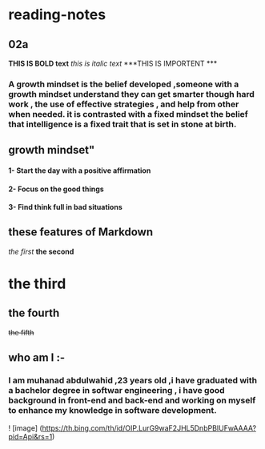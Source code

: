 # reading-notes

## 02a 

**THIS IS BOLD text**
_this is italic text_
***THIS IS IMPORTENT ***

### A growth mindset is the belief developed ,someone with a growth mindset understand they can get smarter though hard work , the use of effective strategies , and help from other when needed. it is contrasted with a fixed mindset the belief  that intelligence is a fixed trait that is set in stone at birth.


## growth mindset"
#### 1-  Start the day with a positive affirmation 
#### 2-  Focus on the good things
#### 3-  Find think full in bad situations 

## these features of Markdown 
*the first*
**the second**
# the third 
## the fourth
~~the fifth~~

## who am I :-
###  I am muhanad abdulwahid ,23 years old ,i have graduated with a bachelor degree in  softwar engineering , i have good background in front-end and back-end and  working on myself to enhance my knowledge in software development.

! [image] (https://th.bing.com/th/id/OIP.LurG9waF2JHL5DnbPBIUFwAAAA?pid=Api&rs=1)
